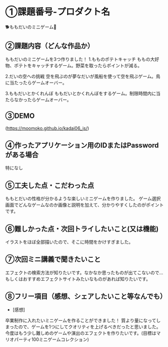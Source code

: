 # ①課題番号-プロダクト名

🐕ももだいのミニゲーム🐥

## ②課題内容（どんな作品か）

ももだいのミニゲームを3つ作りました！
1.もものポテトキャッチ
ももの大好物、ポテトをキャッチするゲーム。野菜を取ったらポイントが減る。

2.だいの空への挑戦
空を飛ぶのが夢なだいが風船を使って空を飛ぶゲーム。鳥に当たったらゲームオーバー。

3.ももだいとかくれんぼ
ももだいとかくれんぼをするゲーム。制限時間内に当たらなかったらゲームオーバー。

## ③DEMO

(https://moomoko.github.io/kadai06_js/)

## ④作ったアプリケーション用のIDまたはPasswordがある場合

特になし

## ⑤工夫した点・こだわった点

ももとだいの性格が分かるような楽しいミニゲームを作りました。
ゲーム選択画面でどんなゲームなのか画像と説明を加えて、分かりやすくしたのがポイントです。

## ⑥難しかった点・次回トライしたいこと(又は機能)

イラストをほぼ全部描いたので、そこに時間をかけすぎました。

## ⑦次回ミニ講義で聞きたいこと

エフェクトの検索方法が知りたいです。なかなか思ったものが出てこないので…
もしくはおすすめエフェクトサイトみたいなものがあれば知りたいです。

## ⑧フリー項目（感想、シェアしたいこと等なんでも）
- [感想]

卒業制作に入れたいミニゲームを作ることができました！
質より量になってしまったので、ゲームを1つにしてクオリティを上げるべきだったと思いました。
今度はもう少し難しめのゲームや演出のエフェクトを作りたいです。(目標はマリオパーティ100ミニゲームコレクション)
